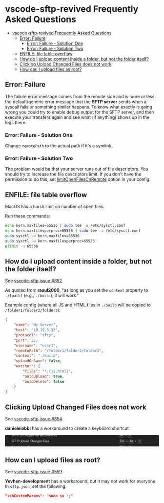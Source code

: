 # vscode-sftp-revived Frequently Asked Questions

- [vscode-sftp-revived Frequently Asked Questions](#vscode-sftp-revived-frequently-asked-questions)
  - [Error: Failure](#error-failure)
    - [Error: Failure - Solution One](#error-failure---solution-one)
    - [Error: Failure - Solution Two](#error-failure---solution-two)
  - [ENFILE: file table overflow](#enfile-file-table-overflow)
  - [How do I upload content inside a folder, but not the folder itself?](#how-do-i-upload-content-inside-a-folder-but-not-the-folder-itself)
  - [Clicking Upload Changed Files does not work](#clicking-upload-changed-files-does-not-work)
  - [How can I upload files as root?](#how-can-i-upload-files-as-root)

## Error: Failure

The failure error message comes from the remote side and is more or less the default/generic error
message that the **SFTP server** sends when a syscall fails or something similar happens.
To know what exactly is going wrong you could try to enable debug output for the SFTP server, and
then execute your transfers again and see what (if anything) shows up in the logs there.

### Error: Failure - Solution One

Change `remotePath` to the actual path if it's a symlink.

### Error: Failure - Solution Two

The problem would be that your server runs out of file descriptors. You should try to increase the
file descriptors limit. If you don't have the permission to do this, set
[limitOpenFilesOnRemote](https://github.com/liximomo/vscode-sftp/wiki/Config#limitopenfilesonremote) option in your config.

## ENFILE: file table overflow

MacOS has a harsh limit on number of open files.

Run these commands:

```sh
echo kern.maxfiles=65536 | sudo tee -a /etc/sysctl.conf
echo kern.maxfilesperproc=65536 | sudo tee -a /etc/sysctl.conf
sudo sysctl -w kern.maxfiles=65536
sudo sysctl -w kern.maxfilesperproc=65536
ulimit -n 65536
```

## How do I upload content inside a folder, but not the folder itself?

See [vscode-sftp issue #852](https://github.com/liximomo/vscode-sftp/issues/852).

As quoted from **raoul2000**, "as long as you set the `context` property to `./[path]` (e.g., `./build`), it
will work."

Example config (where all JS and HTML files in `./build` will be copied to `/folder1/folder2/folder3`):

```json
{
    "name": "My Server",
    "host": "10.19.5.33",
    "protocol": "sftp",
    "port": 22,
    "username": "user1",
    "remotePath": "/folder1/folder2/folder3",
    "context": "./build",
    "uploadOnSave": false,
    "watcher": {
        "files": "*.{js,html}",
        "autoUpload": true,
        "autoDelete": false
    }
}
```

## Clicking Upload Changed Files does not work

See [vscode-sftp issue #854](https://github.com/liximomo/vscode-sftp/issues/854).

**danieleiobbi** has a workaround to create a keyboard shortcut.

![upload changed files keyboard shortcut](assets/faq/upload_changed_files_shortcut.png)

## How can I upload files as root?

See [vscode-sftp issue #559](https://github.com/liximomo/vscode-sftp/issues/559).

**Yevhen-development** has a workaround, but it may not work for everyone.  In `sftp.json`, set the
following:

```json
"sshCustomParams": "sudo su -;"
```

